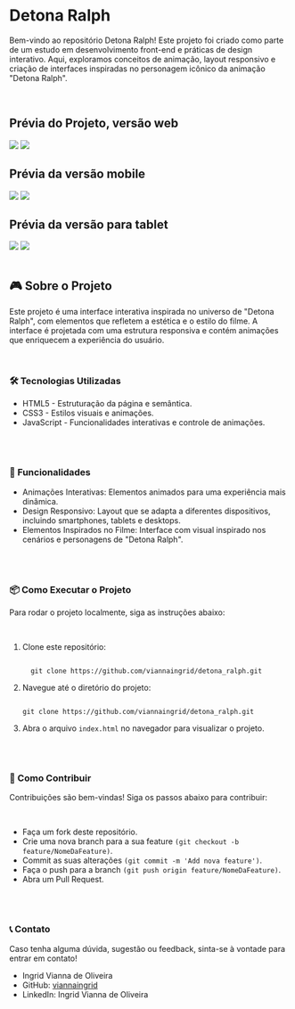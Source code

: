 <h1>Detona Ralph</h1>
<p>Bem-vindo ao repositório Detona Ralph! Este projeto foi criado como parte de um estudo em desenvolvimento front-end e práticas de design interativo. Aqui, exploramos conceitos de animação, layout responsivo e criação de interfaces inspiradas no personagem icônico da animação "Detona Ralph".</p>
<br>
<h2>Prévia do Projeto, versão web</h2>
<img src="https://github.com/viannaingrid/detona_ralph/blob/main/assets/img/img1.png">
<img src="https://github.com/viannaingrid/detona_ralph/blob/main/assets/img/img2.png">

<h2>Prévia da versão mobile</h2>
  <div style="displey:flex width:150px">
    <img src="https://github.com/viannaingrid/detona_ralph/blob/main/assets/img/mo1.png">
    <img src="https://github.com/viannaingrid/detona_ralph/blob/main/assets/img/mo2.png">
  </div>
<h2>Prévia da versão para tablet</h2>
    <img src="https://github.com/viannaingrid/detona_ralph/blob/main/assets/img/tab.png">
    <img src="https://github.com/viannaingrid/detona_ralph/blob/main/assets/img/tab1.png">
<br>
<br>
<h2>🎮 Sobre o Projeto</h2>
<p>Este projeto é uma interface interativa inspirada no universo de "Detona Ralph", com elementos que refletem a estética e o estilo do filme. A interface é projetada com uma estrutura responsiva e contém animações que enriquecem a experiência do usuário.</p>
<br>
<h3>🛠️ Tecnologias Utilizadas</h3>
  <ul>
    <li>HTML5 - Estruturação da página e semântica.</li>
    <li>CSS3 - Estilos visuais e animações.</li>
    <li>JavaScript - Funcionalidades interativas e controle de animações.</li>
  </ul>
<br>
<br>
<h3>🚀 Funcionalidades</h3>
  <ul>
      <li>Animações Interativas: Elementos animados para uma experiência mais dinâmica.</li>
      <li>Design Responsivo: Layout que se adapta a diferentes dispositivos, incluindo smartphones, tablets e desktops.</li>
      <li>Elementos Inspirados no Filme: Interface com visual inspirado nos cenários e personagens de "Detona Ralph".</li>
  </ul>
<br>
<br>

<h3>📦 Como Executar o Projeto</h3>
<p>Para rodar o projeto localmente, siga as instruções abaixo:</p>
<br>
<ol>
<li>Clone este repositório:</li>
<pre><code>
  git clone https://github.com/viannaingrid/detona_ralph.git
</code></pre>

<li>Navegue até o diretório do projeto:</li>
<pre><code>
git clone https://github.com/viannaingrid/detona_ralph.git
</code></pre>


<li>Abra o arquivo <code>index.html</code> no navegador para visualizar o projeto.</li>
</ol>
<br>
<br>
<h3>🌱 Como Contribuir</h3>
<p>Contribuições são bem-vindas! Siga os passos abaixo para contribuir:</p>
<br>
<ul>
  <li>Faça um fork deste repositório.</li>
  <li>Crie uma nova branch para a sua feature <code>(git checkout -b feature/NomeDaFeature)</code>.</li>
  <li>Commit as suas alterações <code>(git commit -m 'Add nova feature')</code>.</li>
  <li>Faça o push para a branch <code>(git push origin feature/NomeDaFeature)</code>.</li>
  <li>Abra um Pull Request.</li>
</ul>
<br>
<br>
<h3>📞 Contato</h3>
<p>Caso tenha alguma dúvida, sugestão ou feedback, sinta-se à vontade para entrar em contato!</p>
<ul>
  <li>Ingrid Vianna de Oliveira</li>
  <li>GitHub: <a href="https://github.com/viannaingrid">viannaingrid</a></li>
  <li>LinkedIn: <a hrf="https://www.linkedin.com/in/ingrid-vianna/">Ingrid Vianna de Oliveira</a></li>
</ul>
